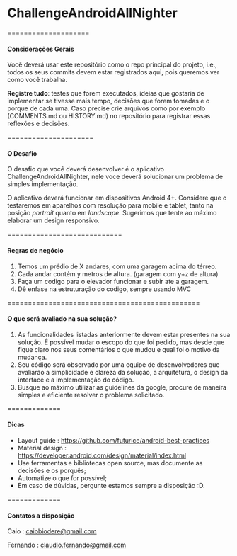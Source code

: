 # ChallengeAndroidAllNighter

====================
#### Considerações Gerais
Você deverá usar este repositório como o repo principal do projeto, i.e., todos os seus commits devem estar registrados aqui, pois queremos ver como você trabalha.

**Registre tudo**: testes que forem executados, ideias que gostaria de implementar se tivesse mais tempo, decisões que forem tomadas e o porque de cada uma. Caso precise crie arquivos como por exemplo (COMMENTS.md ou HISTORY.md) no repositório para registrar essas reflexões e decisões.

=====================
#### O Desafio

O desafio que você deverá desenvolver é o aplicativo ChallengeAndroidAllNighter, nele voce deverá solucionar um problema de simples implementação.

O aplicativo deverá funcionar em dispositivos Android 4+. Considere que o testaremos em aparelhos com resolução para mobile e tablet, tanto na posição *portrait* quanto em *landscape*. Sugerimos que tente ao máximo elaborar um design responsivo.

============================
#### Regras de negócio

1. Temos um prédio de X andares, com uma garagem acima do térreo.
2. Cada andar contém y metros de altura. (garagem com y+z de altura)
3. Faça um codigo para o elevador funcionar e subir ate a garagem.
4. Dê enfase na estruturação do codigo, sempre usando MVC

===============================================
#### O que será avaliado na sua solução?

1. As funcionalidades listadas anteriormente devem estar presentes na sua solução. É possível mudar o escopo do que foi pedido, mas desde que fique claro nos seus comentários o que mudou e qual foi o motivo da mudança.
2. Seu código será observado por uma equipe de desenvolvedores que avaliarão a simplicidade e clareza da solução, a arquitetura, o design da interface e a implementação do código.
3. Busque ao máximo utilizar as guidelines da google, procure de maneira simples e eficiente resolver o problema solicitado.

=============
#### Dicas

- Layout guide : https://github.com/futurice/android-best-practices
- Material design : https://developer.android.com/design/material/index.html
- Use ferramentas e bibliotecas open source, mas documente as decisões e os porquês;
- Automatize o que for possível;
- Em caso de dúvidas, pergunte estamos sempre a disposição :D.

=============
#### Contatos a disposição

Caio : caiobiodere@gmail.com

Fernando : claudio.fernando@gmail.com
